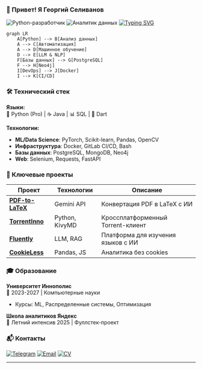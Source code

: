 ### 👋 Привет! Я Георгий Селиванов

![Python-разработчик](https://img.shields.io/badge/Python_developer-a1ff00)
![Аналитик данных](https://img.shields.io/badge/Аналитик_данных-0050ff)
[![Typing SVG](https://readme-typing-svg.herokuapp.com?color=%3F4CD817&lines=Innopolis+university+student)](https://git.io/typing-svg)

```mermaid
graph LR
    A[Python] --> B[Анализ данных]
    A --> C[Автоматизация]
    A --> D[Машинное обучение]
    D --> E[LLM & NLP]
    F[Базы данных] --> G[PostgreSQL]
    F --> H[Neo4j]
    I[DevOps] --> J[Docker]
    I --> K[CI/CD]
```

### 🛠️ Технический стек
**Языки:**  
🐍 Python (Pro) | ☕ Java | 📊 SQL | 📱 Dart  

**Технологии:**  
- **ML/Data Science**: PyTorch, Scikit-learn, Pandas, OpenCV  
- **Инфраструктура**: Docker, GitLab CI/CD, Bash  
- **Базы данных**: PostgreSQL, MongoDB, Neo4j  
- **Web**: Selenium, Requests, FastAPI  

### 🚀 Ключевые проекты
| Проект | Технологии | Описание |
|--------|------------|----------|
| [**PDF-to-LaTeX**](https://github.com/Ge-os/to-latex) | Gemini API | Конвертация PDF в LaTeX с ИИ |
| [**TorrentInno**](https://github.com/TorrentInnoOrg/TorrentInno) | Python, KivyMD | Кроссплатформенный Torrent-клиент |
| [**Fluently**](https://github.com/FluentlyOrg/Fluently-fork) | LLM, RAG | Платформа для изучения языков с ИИ |
| [**CookieLess**](https://cookielessorg.github.io/CookieLess) | Pandas, JS | Аналитика без cookies |

### 🎓 Образование
**Университет Иннополис**  
📅 2023-2027 | Компьютерные науки  
- Курсы: ML, Распределенные системы, Оптимизация  

**Школа аналитиков Яндекс**  
🥇 Летний интенсив 2025 | Фуллстек-проект  

### 📬 Контакты
[![Telegram](https://img.shields.io/badge/-Telegram-0088cc?style=flat&logo=telegram)](https://t.me/ge_os)
[![Email](https://img.shields.io/badge/-Email-D14836?style=flat&logo=gmail)](mailto:selivanov.george05@gmail.com)
[![CV](https://img.shields.io/badge/-Резюме-4285F4?style=flat&logo=read-the-docs)](https://ge-os.github.io/Ge-os/)

---